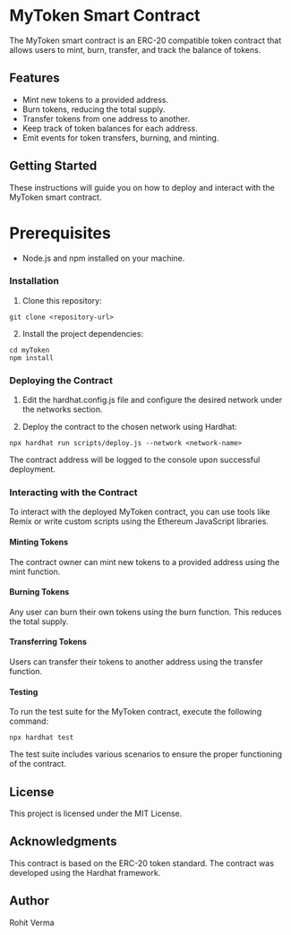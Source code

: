 # MyToken Smart Contract
The MyToken smart contract is an ERC-20 compatible token contract that allows users to mint, burn, transfer, and track the balance of tokens.

## Features
* Mint new tokens to a provided address.
* Burn tokens, reducing the total supply.
* Transfer tokens from one address to another.
* Keep track of token balances for each address.
* Emit events for token transfers, burning, and minting.

 ## Getting Started
These instructions will guide you on how to deploy and interact with the MyToken smart contract.

# Prerequisites
* Node.js and npm installed on your machine.
### Installation
1. Clone this repository:

```
git clone <repository-url>
```
2. Install the project dependencies:

```
cd myToken
npm install
```
### Deploying the Contract
1. Edit the hardhat.config.js file and configure the desired network under the networks section.

2. Deploy the contract to the chosen network using Hardhat:

```
npx hardhat run scripts/deploy.js --network <network-name>
```
The contract address will be logged to the console upon successful deployment.

### Interacting with the Contract
To interact with the deployed MyToken contract, you can use tools like Remix or write custom scripts using the Ethereum JavaScript libraries.

#### Minting Tokens
The contract owner can mint new tokens to a provided address using the mint function.

#### Burning Tokens
Any user can burn their own tokens using the burn function. This reduces the total supply.

#### Transferring Tokens
Users can transfer their tokens to another address using the transfer function.

#### Testing
To run the test suite for the MyToken contract, execute the following command:
```
npx hardhat test
```
The test suite includes various scenarios to ensure the proper functioning of the contract.

## License
This project is licensed under the MIT License.

## Acknowledgments
This contract is based on the ERC-20 token standard.
The contract was developed using the Hardhat framework.

## Author
Rohit Verma